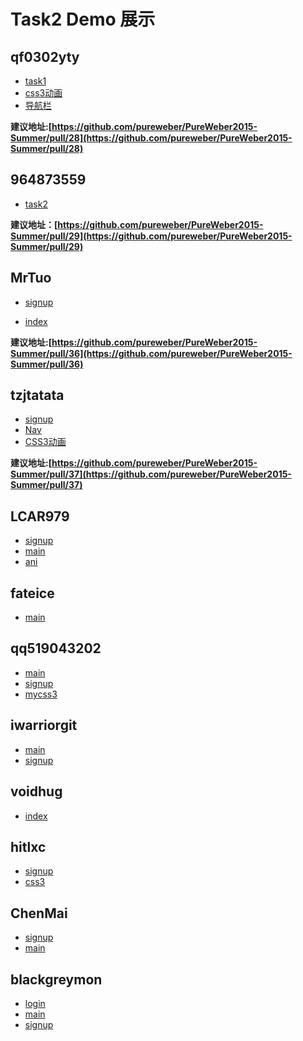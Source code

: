 Task2 Demo 展示
===

## qf0302yty

* [task1](https://cdn.rawgit.com/pureweber/PureWeber2015-Summer/master/task2/code/qf0302yty/task1+/signup.html)
* [css3动画](https://cdn.rawgit.com/pureweber/PureWeber2015-Summer/master/task2/code/qf0302yty/task2/%E5%8A%A8%E7%94%BB/translate.html)
* [导航栏](https://cdn.rawgit.com/pureweber/PureWeber2015-Summer/master/task2/code/qf0302yty/task2/%E5%AF%BC%E8%88%AA%E6%A0%8F/navi.html)

**建议地址:[https://github.com/pureweber/PureWeber2015-Summer/pull/28](https://github.com/pureweber/PureWeber2015-Summer/pull/28)**

## 964873559

* [task2](https://cdn.rawgit.com/pureweber/PureWeber2015-Summer/master/task2/code/964873559/index.html)

**建议地址：[https://github.com/pureweber/PureWeber2015-Summer/pull/29](https://github.com/pureweber/PureWeber2015-Summer/pull/29)**

## MrTuo

* [signup](https://cdn.rawgit.com/pureweber/PureWeber2015-Summer/master/task2/code/MrTuo/signup.html)

* [index](https://cdn.rawgit.com/pureweber/PureWeber2015-Summer/master/task2/code/MrTuo/index.html)

**建议地址:[https://github.com/pureweber/PureWeber2015-Summer/pull/36](https://github.com/pureweber/PureWeber2015-Summer/pull/36)**

## tzjtatata

* [signup](https://cdn.rawgit.com/pureweber/PureWeber2015-Summer/master/task2/code/tzjtatata/signup.html)
* [Nav](https://cdn.rawgit.com/pureweber/PureWeber2015-Summer/master/task2/code/tzjtatata/navigation.html)
* [CSS3动画](https://cdn.rawgit.com/pureweber/PureWeber2015-Summer/master/task2/code/tzjtatata/pic.html)

**建议地址:[https://github.com/pureweber/PureWeber2015-Summer/pull/37](https://github.com/pureweber/PureWeber2015-Summer/pull/37)**

## LCAR979

* [signup](http://rawgit.com/pureweber/PureWeber2015-Summer/master/task2/code/LCAR979/signup.html)
* [main](http://rawgit.com/pureweber/PureWeber2015-Summer/master/task2/code/LCAR979/main.html)
* [ani](https://rawgit.com/pureweber/PureWeber2015-Summer/master/task2/code/LCAR979/ani.html)

## fateice 

* [main](http://rawgit.com/pureweber/PureWeber2015-Summer/master/task2/code/fateice/signup.html)

## qq519043202 

* [main](http://rawgit.com/pureweber/PureWeber2015-Summer/master/task2/code/qq519043202/main.html)
* [signup](http://rawgit.com/pureweber/PureWeber2015-Summer/master/task2/code/qq519043202/signup.html)
* [mycss3](https://rawgit.com/pureweber/PureWeber2015-Summer/master/task2/code/qq519043202/mycss3.html)

## iwarriorgit

* [main](http://rawgit.com/pureweber/PureWeber2015-Summer/master/task2/code/iwarriorgit/main.html)
* [signup](https://rawgit.com/pureweber/PureWeber2015-Summer/master/task2/code/iwarriorgit/signup.html)

## voidhug

* [index](https://rawgit.com/pureweber/PureWeber2015-Summer/master/task2/code/voidhug/index.html)

## hitlxc

* [signup](https://rawgit.com/pureweber/PureWeber2015-Summer/master/task2/code/hitlxc/sign%20up.html)
* [css3](https://rawgit.com/pureweber/PureWeber2015-Summer/master/task2/code/hitlxc/css3.html)

## ChenMai

* [signup](https://rawgit.com/pureweber/PureWeber2015-Summer/master/task2/code/ChenMai/SignUp.html)
* [main](http://rawgit.com/pureweber/PureWeber2015-Summer/master/task2/code/ChenMai/main.html)

## blackgreymon

* [login](https://rawgit.com/pureweber/PureWeber2015-Summer/master/task2/code/blackgreymon/login.html)
* [main](http://rawgit.com/pureweber/PureWeber2015-Summer/master/task2/code/blackgreymon/main.html)
* [signup](https://rawgit.com/pureweber/PureWeber2015-Summer/master/task2/code/blackgreymon/signup.html)